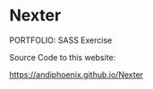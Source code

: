 # Nexter
PORTFOLIO: SASS Exercise

Source Code to this website:

https://andiphoenix.github.io/Nexter
